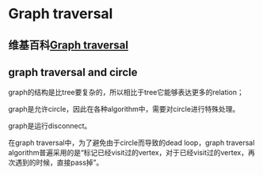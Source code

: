 # Graph traversal



## 维基百科[Graph traversal](https://en.wikipedia.org/wiki/Graph_traversal)



## graph traversal and circle

graph的结构是比tree要复杂的，所以相比于tree它能够表达更多的relation；

graph是允许circle，因此在各种algorithm中，需要对circle进行特殊处理。

graph是运行disconnect。

在graph traversal中，为了避免由于circle而导致的dead loop，graph traversal algorithm普遍采用的是“标记已经visit过的vertex，对于已经visit过的vertex，再次遇到的时候，直接pass掉”。

